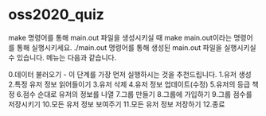 # oss2020_quiz
make 명령어를 통해 main.out 파일을 생성시키실 때 make main.out이라는 명령어를 통해 실행시키세요.
./main.out 명령어를 통해 생성된 main.out 파일을 실행시키실 수 있습니다.
메뉴는 다음과 같습니다.

0.데이터 불러오기 - 이 단계를 가장 먼저 실행하시는 것을 추천드립니다.
1.유저 생성
2.특정 유저 정보 읽어들이기
3.유저 삭제
4.유저 정보 업데이트(수정)
5.유저의 등급 책정
6.점수 순대로 유저의 정보를 나열
7.그룹 만들기
8.그룹에 가입하기
9.그룹 점수를 저장시키기
10.모든 유저 정보 보여주기
11.모든 유저 정보 저장하기
12.종료
